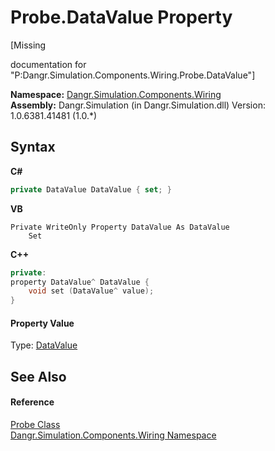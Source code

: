 # Probe.DataValue Property 
 

\[Missing <summary> documentation for "P:Dangr.Simulation.Components.Wiring.Probe.DataValue"\]

**Namespace:**&nbsp;<a href="N_Dangr_Simulation_Components_Wiring">Dangr.Simulation.Components.Wiring</a><br />**Assembly:**&nbsp;Dangr.Simulation (in Dangr.Simulation.dll) Version: 1.0.6381.41481 (1.0.*)

## Syntax

**C#**<br />
``` C#
private DataValue DataValue { set; }
```

**VB**<br />
``` VB
Private WriteOnly Property DataValue As DataValue
	Set
```

**C++**<br />
``` C++
private:
property DataValue^ DataValue {
	void set (DataValue^ value);
}
```


#### Property Value
Type: <a href="T_Dangr_Simulation_Types_DataValue">DataValue</a>

## See Also


#### Reference
<a href="T_Dangr_Simulation_Components_Wiring_Probe">Probe Class</a><br /><a href="N_Dangr_Simulation_Components_Wiring">Dangr.Simulation.Components.Wiring Namespace</a><br />